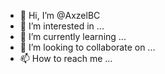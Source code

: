 - 👋 Hi, I’m @AxzelBC
- 👀 I’m interested in ...
- 🌱 I’m currently learning ...
- 💞️ I’m looking to collaborate on ...
- 📫 How to reach me ...

<!---
AxzelBC/AxzelBC is a ✨ special ✨ repository because its `README.md` (this file) appears on your GitHub profile.
You can click the Preview link to take a look at your changes.
--->

